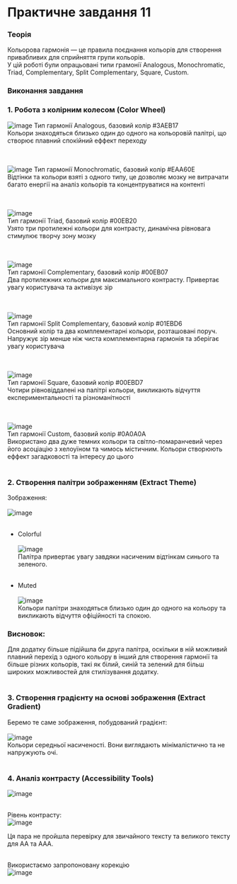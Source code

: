 # Практичне завдання 11
### Теорія
Кольорова гармонія — це правила поєднання кольорів для створення привабливих для сприйняття групи кольорів.<br>
У цій роботі були опрацьовані типи грамонії Analogous, Monochromatic, Triad, Complementary, Split Complementary, Square, Custom.<br>
### Виконання завдання
### 1. Робота з колірним колесом (Color Wheel)<br>
![image](https://github.com/user-attachments/assets/540e5b68-b10d-4813-970b-8e6d5138077b)
Тип гармонії Analogous, базовий колір #3AEB17 <br>
Кольори знаходяться близько один до одного на кольоровій палітрі, що створює плавний спокійний еффект переходу<br><br><br>

![image](https://github.com/user-attachments/assets/caa00619-07e8-4da2-8595-9e578153bb5e)
Тип гармонії Monochromatic, базовий колір #EAA60E <br>
Відтінки та кольори взяті з одного типу, це дозволяє мозку не витрачати багато енергії на аналіз кольорів та концентруватися на контенті<br><br><br>

![image](https://github.com/user-attachments/assets/c6e7e888-cedc-405d-be56-755e07e4ba91) <br>
Тип гармонії Triad, базовий колір #00EB20 <br>
Узято три протилежні кольори для контрасту, динамічна рівновага стимулює творчу зону мозку<br><br><br>

![image](https://github.com/user-attachments/assets/587c0e0b-4534-47a1-9650-d38ed379e095) <br>
Тип гармонії Complementary, базовий колір #00EB07 <br>
Два протилежних кольори для максимального контрасту. Привертає увагу користувача та активізує зір<br><br><br>

![image](https://github.com/user-attachments/assets/d977271c-673a-4c48-928b-e517f8b5ab77) <br>
Тип гармонії Split Complementary, базовий колір #01EBD6 <br>
Основний колір та два комплементарні кольори, розташовані поруч. Напружує зір менше ніж чиста комплементарна гармонія та зберігає увагу користувача<br><br><br>

![image](https://github.com/user-attachments/assets/8410fe08-018f-4234-9ae9-dbde907969c6) <br>
Тип гармонії Square, базовий колір #00EBD7 <br>
Чотири рівновіддалені на палітрі кольори, викликають відчуття експериментальності та різноманітності<br><br><br>

![image](https://github.com/user-attachments/assets/7b9eb2ce-44a0-44c4-86a9-7b22e5980ca5) <br>
Тип гармонії Custom, базовий колір #0A0A0A <br>
Використано два дуже темних кольори та світло-помаранчевий через його асоціацію з хелоуїном та чимось містичним. Кольори створюють еффект загадковості та інтересу до цього<br><br>

### 2. Створення палітри зображенням (Extract Theme)<br>

Зображення: <br><br>
![image](https://github.com/user-attachments/assets/0d49adbe-0400-4b8e-8fe1-9fab9d6b7672) <br><br>

- Colorful <br><br>
![image](https://github.com/user-attachments/assets/f8909bdf-c873-401c-a4da-d4095c5267e0) <br>
Палітра привертає увагу завдяки насиченим відтінкам синього та зеленого. <br><br>

- Muted <br><br>
![image](https://github.com/user-attachments/assets/464404e2-f83d-46e1-80c9-0d5382ad0c53) <br>
Кольори палітри знаходяться близько один до одного на кольору та викликають відчуття офіційності та спокою. <br>

### Висновок: <br>
Для додатку більше підійшла би друга палітра, оскільки в ній можливий плавний перехід з одного кольору в інший для створення гармонії та більше різних кольорів, такі як білий, синій та зелений для більш широких можливостей для стилізування додатку. <br><br>

### 3. Створення градієнту на основі зображення (Extract Gradient) <br>

Беремо те саме зображення, побудований градієнт: <br><br>
![image](https://github.com/user-attachments/assets/fcfe6641-fa5c-4b4f-82cb-934791f1c0e2) <br>
Кольори середньої насиченості. Вони виглядають мінімалістично та не напружують очі.<br><br>

### 4. Аналіз контрасту (Accessibility Tools)<br>
![image](https://github.com/user-attachments/assets/fbac2b8c-c1c3-43f5-a98a-6ff86d3a4bb7)<br><br>

Рівень контрасту:<br>
![image](https://github.com/user-attachments/assets/9919d0ae-bff5-4fd5-8510-305bf91ee2f3) <br>

Ця пара не пройшла перевірку для звичайного тексту та великого тексту для АА та ААА.<br><br>

Використаємо запропоновану корекцію <br>
![image](https://github.com/user-attachments/assets/b7090a52-074b-4d9b-8b73-aaf02e7ecc58)





